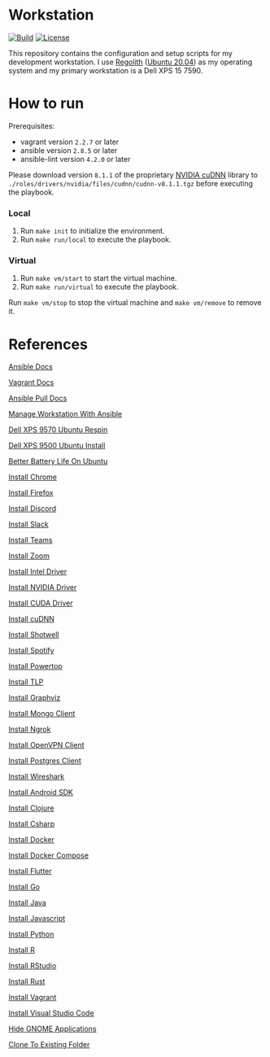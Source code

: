 # Workstation
[![Build](https://img.shields.io/github/workflow/status/tomdewildt/workstation/ci/master)](https://github.com/tomdewildt/workstation/actions?query=workflow%3Aci)
[![License](https://img.shields.io/github/license/tomdewildt/workstation)](https://github.com/tomdewildt/workstation/blob/master/LICENSE)

This repository contains the configuration and setup scripts for my development workstation. I use [Regolith](https://regolith-linux.org/) ([Ubuntu 20.04](https://ubuntu.com/)) as my operating system and my primary workstation is a Dell XPS 15 7590.

# How to run

Prerequisites:
* vagrant version ```2.2.7``` or later
* ansible version ```2.8.5``` or later
* ansible-lint version ```4.2.0``` or later

Please download version ```8.1.1``` of the proprietary [NVIDIA cuDNN](https://developer.nvidia.com/rdp/cudnn-download) library to `./roles/drivers/nvidia/files/cudnn/cudnn-v8.1.1.tgz` before executing the playbook.

### Local

1. Run ```make init``` to initialize the environment.
2. Run ```make run/local``` to execute the playbook.

### Virtual

1. Run ```make vm/start``` to start the virtual machine.
2. Run ```make run/virtual``` to execute the playbook.

Run ```make vm/stop``` to stop the virtual machine and ```make vm/remove``` to remove it.

# References

[Ansible Docs](https://docs.ansible.com)

[Vagrant Docs](https://www.vagrantup.com/docs)

[Ansible Pull Docs](https://docs.ansible.com/ansible/latest/cli/ansible-pull.html)

[Manage Workstation With Ansible](https://opensource.com/article/18/3/manage-workstation-ansible)

[Dell XPS 9570 Ubuntu Respin](https://github.com/JackHack96/dell-xps-9570-ubuntu-respin)

[Dell XPS 9500 Ubuntu Install](https://medium.com/@asad.manji/my-journey-installing-ubuntu-20-04-on-the-dell-xps-15-9500-2020-8ac8560373d1)

[Better Battery Life On Ubuntu](https://medium.com/@tomwwright/better-battery-life-on-ubuntu-17-10-4588b7f72def)

[Install Chrome](https://support.google.com/chrome/a/answer/9025903?hl=en)

[Install Firefox](https://support.mozilla.org/en-US/kb/install-firefox-linux)

[Install Discord](https://support.discord.com/hc/en-us/articles/360034561191-Installation-Guide)

[Install Slack](https://slack.com/intl/en-nl/downloads/linux)

[Install Teams](https://docs.microsoft.com/en-us/microsoftteams/get-clients#linux)

[Install Zoom](https://support.zoom.us/hc/en-us/articles/204206269-Installing-or-updating-Zoom-on-Linux#h_adcc0b66-b2f4-468b-bc7a-12c182f354b7)

[Install Intel Driver](https://software.intel.com/security-software-guidance/secure-coding/loading-microcode-os)

[Install NVIDIA Driver](https://www.nvidia.com/Download/driverResults.aspx/166883/en-us)

[Install CUDA Driver](https://developer.nvidia.com/cuda-toolkit)

[Install cuDNN](https://developer.nvidia.com/cudnn)

[Install Shotwell](https://wiki.gnome.org/Apps/Shotwell/BuildingAndInstalling)

[Install Spotify](https://www.spotify.com/us/download/linux)

[Install Powertop](https://wiki.archlinux.org/index.php/powertop#Installation)

[Install TLP](https://wiki.archlinux.org/index.php/TLP#Installation)

[Install Graphviz](https://graphviz.org/download/)

[Install Mongo Client](https://docs.mongodb.com/manual/tutorial/install-mongodb-on-ubuntu)

[Install Ngrok](https://ngrok.com/download)

[Install OpenVPN Client](https://community.openvpn.net/openvpn/wiki/OpenVPN3Linux)

[Install Postgres Client](https://www.postgresql.org/download/linux/ubuntu)

[Install Wireshark](https://www.wireshark.org/docs/wsug_html/#_installing_from_debs_under_debian_ubuntu_and_other_debian_derivatives)

[Install Android SDK](https://developer.android.com/studio#downloads)

[Install Clojure](https://clojure.org/guides/getting_started)

[Install Csharp](https://docs.microsoft.com/en-us/dotnet/core/install/linux-ubuntu#2004-)

[Install Docker](https://docs.docker.com/engine/install/ubuntu/)

[Install Docker Compose](https://docs.docker.com/compose/install/)

[Install Flutter](https://flutter.dev/docs/get-started/install/linux)

[Install Go](https://golang.org/doc/install)

[Install Java](https://openjdk.java.net/install/index.html)

[Install Javascript](https://github.com/nodesource/distributions/blob/master/README.md#debinstall)

[Install Python](https://wiki.python.org/moin/BeginnersGuide/Download)

[Install R](https://cran.r-project.org/)

[Install RStudio](https://rstudio.com/products/rstudio/download/#download)

[Install Rust](https://www.rust-lang.org/tools/install)

[Install Vagrant](https://www.vagrantup.com/docs/installation/)

[Install Visual Studio Code](https://code.visualstudio.com/docs/setup/linux)

[Hide GNOME Applications](https://unix.stackexchange.com/questions/383536/hide-icons-from-gnome-launcher-applications-page-in-fedora-26)

[Clone To Existing Folder](https://stackoverflow.com/questions/5377960/whats-the-best-practice-to-git-clone-into-an-existing-folder)
